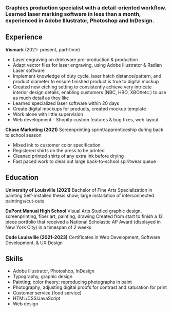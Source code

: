 ### Graphics production specialist with a detail-oriented workflow. Learned laser marking software in less than a month, experienced in Adobe Illustrator, Photoshop and InDesign.

## **Experience**

**Vismark** (2021- present, part-time)
- Laser engraving on drinkware pre-production & production
- Adapt vector files for laser engraving, using Adobe Illustrator & Radian Laser software
- Implement knowledge of duty cycle, laser hatch distance/pattern, and product diameter to ensure finished product is true to digital mockup
- Created new etching setting to consistently achieve very intricate interior design details, enabling customers (NBC, HBO, XBOXetc.) to use as much detail as they like
- Learned specialized laser software within 20 days
- Create digital mockups for products, created mockup template
- Work alone with little supervision
- Web development - Shopify custom features & bug fixes, web layout

**Chase Marketing (2021)**
Screenprinting sprint/apprenticeship during back to school season
- Mixed ink to customer color specification
- Registered shirts on the press to be printed
- Cleaned printed shirts of any extra ink before drying
- Fast paced work to clear out large back-to-school spiritwear queue

## **Education**

**University of Louisville (2021)**
Bachelor of Fine Arts
Specialization in painting
Self-installed thesis show; large installation of interconnected paintings/cut-outs

**DuPont Manual High School**
Visual Arts
Studied graphic design, screenprinting, fiber art, painting, drawing
Created from start to finish a 12 piece portfolio that received a National Scholastic AP Award (displayed in New York City) in a timespan of 2 weeks

**Code Louisville (2021-2023)**
Certificates in Web Development, Software Development, & UX Design

## **Skills**

- Adobe Illustrator, Photoshop, InDesign
- Typography, graphic design
- Painting; color theory; reproducing photographs in paint 
- Photography; adjusting digital proofs for contrast and saturation for print
- Customer service (food service)
- HTML/CSS/JavaScript
- Web design

